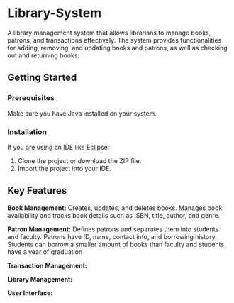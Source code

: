# Library-System
 A library management system that allows librarians to manage books, patrons, and transactions effectively. The system provides functionalities for adding, removing, and updating books and patrons, as well as checking out and returning books.
## Getting Started
### Prerequisites
Make sure you have Java installed on your system.

### Installation
If you are using an IDE like Eclipse:
1. Clone the project or download the ZIP file.
2. Import the project into your IDE.

## Key Features
**Book Management:** Creates, updates, and deletes books. Manages book availability and tracks book details such as ISBN, title, author, and genre.  

**Patron Management:** 
Defines patrons and separates them into students and faculty. Patrons have ID, name, contact info, and borrowing history. Students can borrow a smaller amount of books than faculty and students have a year of graduation

**Transaction Management:**     

**Library Management:**     

**User Interface:**     
